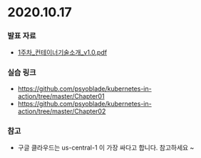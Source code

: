 # 2020.10.17

### 발표 자료
- [1주차_컨테이너기술소개_v1.0.pdf](https://github.com/whatwant/Flip-KIA-HandsOn/blob/main/chaper-01-02/1%EC%A3%BC%EC%B0%A8_%EC%BB%A8%ED%85%8C%EC%9D%B4%EB%84%88%EA%B8%B0%EC%88%A0%EC%86%8C%EA%B0%9C_v1.0.pdf)


### 실습 링크
- https://github.com/psyoblade/kubernetes-in-action/tree/master/Chapter01
- https://github.com/psyoblade/kubernetes-in-action/tree/master/Chapter02

### 참고
- 구글 클라우드는 us-central-1 이 가장 싸다고 합니다. 참고하세요 ~
